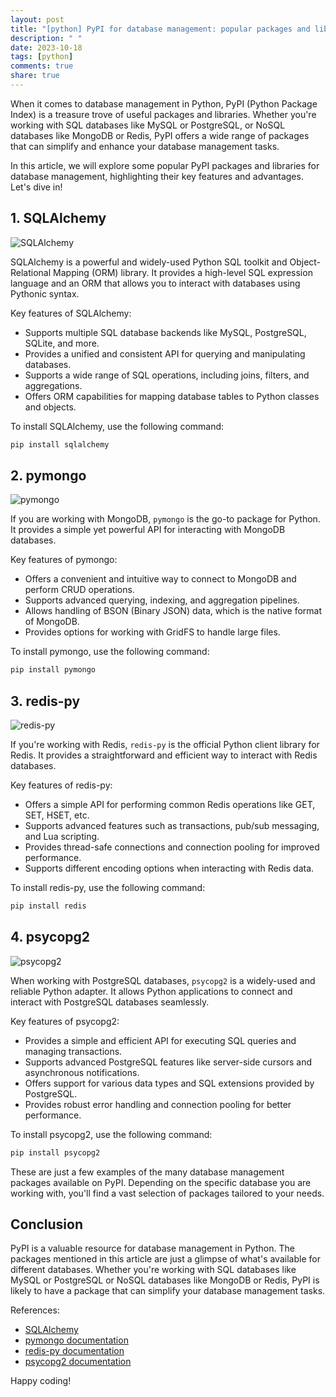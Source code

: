 ```yaml
---
layout: post
title: "[python] PyPI for database management: popular packages and libraries"
description: " "
date: 2023-10-18
tags: [python]
comments: true
share: true
---
```


When it comes to database management in Python, PyPI (Python Package Index) is a treasure trove of useful packages and libraries. Whether you're working with SQL databases like MySQL or PostgreSQL, or NoSQL databases like MongoDB or Redis, PyPI offers a wide range of packages that can simplify and enhance your database management tasks.

In this article, we will explore some popular PyPI packages and libraries for database management, highlighting their key features and advantages. Let's dive in!

## 1. SQLAlchemy

![SQLAlchemy](https://www.sqlalchemy.org/img/sqla_logo.png)

SQLAlchemy is a powerful and widely-used Python SQL toolkit and Object-Relational Mapping (ORM) library. It provides a high-level SQL expression language and an ORM that allows you to interact with databases using Pythonic syntax.

Key features of SQLAlchemy:

- Supports multiple SQL database backends like MySQL, PostgreSQL, SQLite, and more.
- Provides a unified and consistent API for querying and manipulating databases.
- Supports a wide range of SQL operations, including joins, filters, and aggregations.
- Offers ORM capabilities for mapping database tables to Python classes and objects.

To install SQLAlchemy, use the following command:

```python
pip install sqlalchemy
```

## 2. pymongo

![pymongo](https://pymongo.readthedocs.io/en/stable/_static/pymongo.png)

If you are working with MongoDB, `pymongo` is the go-to package for Python. It provides a simple yet powerful API for interacting with MongoDB databases.

Key features of pymongo:

- Offers a convenient and intuitive way to connect to MongoDB and perform CRUD operations.
- Supports advanced querying, indexing, and aggregation pipelines.
- Allows handling of BSON (Binary JSON) data, which is the native format of MongoDB.
- Provides options for working with GridFS to handle large files.

To install pymongo, use the following command:

```python
pip install pymongo
```

## 3. redis-py

![redis-py](https://raw.githubusercontent.com/andymccurdy/redis-py/master/logo.png)

If you're working with Redis, `redis-py` is the official Python client library for Redis. It provides a straightforward and efficient way to interact with Redis databases.

Key features of redis-py:

- Offers a simple API for performing common Redis operations like GET, SET, HSET, etc.
- Supports advanced features such as transactions, pub/sub messaging, and Lua scripting.
- Provides thread-safe connections and connection pooling for improved performance.
- Supports different encoding options when interacting with Redis data.

To install redis-py, use the following command:

```python
pip install redis
```

## 4. psycopg2

![psycopg2](https://www.psycopg.org/_static/psycopg-logo.png)

When working with PostgreSQL databases, `psycopg2` is a widely-used and reliable Python adapter. It allows Python applications to connect and interact with PostgreSQL databases seamlessly.

Key features of psycopg2:

- Provides a simple and efficient API for executing SQL queries and managing transactions.
- Supports advanced PostgreSQL features like server-side cursors and asynchronous notifications.
- Offers support for various data types and SQL extensions provided by PostgreSQL.
- Provides robust error handling and connection pooling for better performance.

To install psycopg2, use the following command:

```python
pip install psycopg2
```

These are just a few examples of the many database management packages available on PyPI. Depending on the specific database you are working with, you'll find a vast selection of packages tailored to your needs.

## Conclusion

PyPI is a valuable resource for database management in Python. The packages mentioned in this article are just a glimpse of what's available for different databases. Whether you're working with SQL databases like MySQL or PostgreSQL or NoSQL databases like MongoDB or Redis, PyPI is likely to have a package that can simplify your database management tasks.

References:
- [SQLAlchemy](https://www.sqlalchemy.org/)
- [pymongo documentation](https://pymongo.readthedocs.io/en/stable/)
- [redis-py documentation](https://github.com/andymccurdy/redis-py)
- [psycopg2 documentation](http://initd.org/psycopg/docs/)

Happy coding!